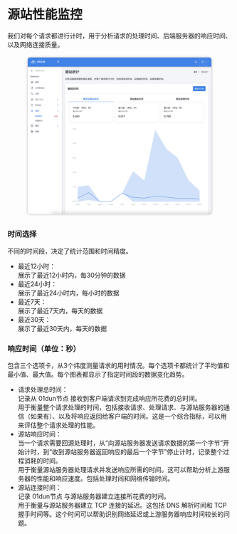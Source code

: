 # 源站性能监控

我们对每个请求都进行计时，用于分析请求的处理时间、后端服务器的响应时间、以及网络连接质量。

<figure><img src="../../.gitbook/assets/image (15).png" alt=""><figcaption></figcaption></figure>

### 时间选择

不同的时间段，决定了统计范围和时间精度。

* 最近12小时：\
  展示了最近12小时内，每30分钟的数据
* 最近24小时：\
  展示了最近24小时内，每小时的数据
* 最近7天：\
  展示了最近7天内，每天的数据
* 最近30天：\
  展示了最近30天内，每天的数据

### 响应时间（单位：秒）

包含三个选项卡，从3个纬度测量请求的用时情况。每个选项卡都统计了平均值和最小值、最大值。每个图表都显示了指定时间段的数据变化趋势。

* 请求处理总时间：\
  记录从 01dun节点 接收到客户端请求到完成响应所花费的总时间。\
  用于衡量整个请求处理的时间，包括接收请求、处理请求、与源站服务器的通信（如果有）、以及将响应返回给客户端的时间。这是一个综合指标，可以用来评估整个请求处理的性能。
* 源站响应时间：\
  当一个请求需要回源处理时，从“向源站服务器发送请求数据的第一个字节”开始计时，到“收到源站服务器返回响应的最后一个字节”停止计时，记录整个过程消耗的时间。\
  用于衡量源站服务器处理请求并发送响应所需的时间。这可以帮助分析上游服务器的性能和响应速度。包括处理时间和网络传输时间。
* 源站连接时间：\
  记录 01dun节点 与源站服务器建立连接所花费的时间。\
  用于衡量与源站服务器建立 TCP 连接的延迟。这包括 DNS 解析时间和 TCP 握手时间等。这个时间可以帮助识别网络延迟或上游服务器响应时间较长的问题。
